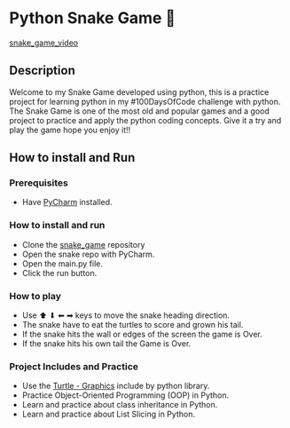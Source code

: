 <h1>Python Snake Game 🐍 </h1>

[snake_game_video](/snake_game_video.mov)

<h2> Description</h2>


<p>Welcome to my Snake Game developed using python, this is a practice project for learning python in my #100DaysOfCode
 challenge with python. The Snake Game is one of the most old and popular games and a good project to practice and apply
the python coding concepts. Give it a try and play the game hope you enjoy it!!</p>

<h2> How to install and Run </h2>

<h3> Prerequisites </h3>

- Have [PyCharm](https://www.jetbrains.com/help/pycharm/installation-guide.html) installed.

<h3> How to install and run</h3>

- Clone the [snake_game](https://github.com/MikePeralta27/snake_game) repository
- Open the snake repo with PyCharm.
- Open the main.py file.
- Click the run button.

<h3> How to play </h3>

- Use ⬆ ⬇ ⬅ ➡ keys to move the snake heading direction.
- The snake have to eat the turtles to score and grown his tail.
- If the snake hits the wall or edges of the screen the game is Over.
- If the snake hits his own tail the Game is Over.

<h3> Project Includes and Practice</h3>

- Use the [Turtle - Graphics](https://docs.python.org/3/library/turtle.html#turtle.write) include by python library.
- Practice Object-Oriented Programming (OOP) in Python.
- Learn and practice about class inheritance in Python.
- Learn and practice about List Slicing in Python.